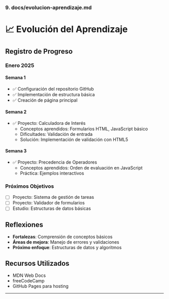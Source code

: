
### 9. docs/evolucion-aprendizaje.md

# 📈 Evolución del Aprendizaje

## Registro de Progreso

### Enero 2025

#### Semana 1
- ✅ Configuración del repositorio GitHub
- ✅ Implementación de estructura básica
- ✅ Creación de página principal

#### Semana 2
- ✅ Proyecto: Calculadora de Interés
  - Conceptos aprendidos: Formularios HTML, JavaScript básico
  - Dificultades: Validación de entrada
  - Solución: Implementación de validación con HTML5

#### Semana 3
- ✅ Proyecto: Precedencia de Operadores
  - Conceptos aprendidos: Orden de evaluación en JavaScript
  - Práctica: Ejemplos interactivos

### Próximos Objetivos
- [ ] Proyecto: Sistema de gestión de tareas
- [ ] Proyecto: Validador de formularios
- [ ] Estudio: Estructuras de datos básicas

## Reflexiones
- **Fortalezas**: Comprensión de conceptos básicos
- **Áreas de mejora**: Manejo de errores y validaciones
- **Próximo enfoque**: Estructuras de datos y algoritmos

## Recursos Utilizados
- MDN Web Docs
- freeCodeCamp
- GitHub Pages para hosting

---
